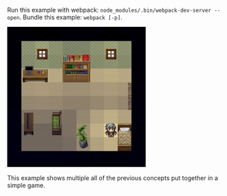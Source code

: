 Run this example with webpack: `node_modules/.bin/webpack-dev-server --open`. Bundle this example: `webpack [-p]`.

![screenshot](../../doc/TIE.jpg)

This example shows multiple all of the previous concepts put together in a simple game.
